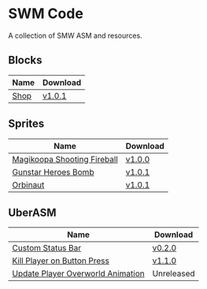 # SWM Code

A collection of SMW ASM and resources.

## Blocks

| Name                  | Download                                                                                         |
| --------------------- | ------------------------------------------------------------------------------------------------ |
| [Shop](./blocks/shop) | [v1.0.1](https://github.com/zuccha/smw-code/releases/download/shop_block%2F1.0.1/shop-1.0.1.zip) |

## Sprites

| Name                                                        | Download                                                                                                                 |
| ----------------------------------------------------------- | ------------------------------------------------------------------------------------------------------------------------ |
| [Magikoopa Shooting Fireball](./sprites/magikoopa_fireball) | [v1.0.0](https://github.com/zuccha/smw-code/releases/download/magikoopa_fireball%2F1.0.0/magikoopa_fireball-1.0.0.zip)   |
| [Gunstar Heroes Bomb](./sprites/gunstar_heroes_bomb)        | [v1.0.1](https://github.com/zuccha/smw-code/releases/download/gunstar_heroes_bomb%2F1.0.1/gunstar_heroes_bomb-1.0.1.zip) |
| [Orbinaut](./sprites/orbinaut)                              | [v1.0.1](https://github.com/zuccha/smw-code/releases/download/orbinaut%2F1.0.1/orbinaut-1.0.1.zip)                       |

## UberASM

| Name                                                                              | Download                                                                                                                                 |
| --------------------------------------------------------------------------------- | ---------------------------------------------------------------------------------------------------------------------------------------- |
| [Custom Status Bar](./uber-asm/custom_status_bar)                                 | [v0.2.0](https://github.com/zuccha/smw-code/releases/download/custom_status_bar%2F0.2.0/custom_status_bar-0.2.0.zip)                     |
| [Kill Player on Button Press](./uber-asm/kill_player_on_button_press)             | [v1.1.0](https://github.com/zuccha/smw-code/releases/download/kill_player_on_button_press%2F1.1.0/kill_player_on_button_press-1.1.0.zip) |
| [Update Player Overworld Animation](./uber-asm/update_player_overworld_animation) | Unreleased                                                                                                                               |
